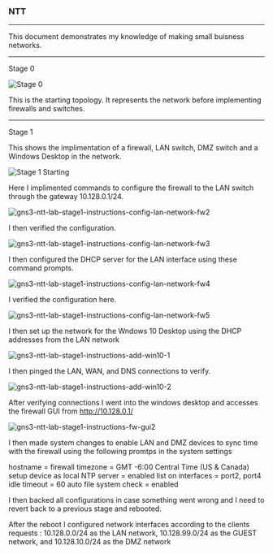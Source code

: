 ### NTT
---

This document demonstrates my knowledge of making small buisness networks.

---

Stage 0

![Stage 0](https://github.com/tetsunoheishi/NTT/assets/170445180/cb2b4445-2f55-4a58-bcb0-bb46317ce7e8)

This is the starting topology. It represents the network before implementing firewalls and switches.

---

Stage 1

This shows the implimentation of a firewall, LAN switch, DMZ switch and a Windows Desktop in the network.

![Stage 1 Starting](https://github.com/tetsunoheishi/NTT/assets/170445180/aeb9d3b1-40e9-45cc-84a5-df6873d3b2b1)

Here I implimented commands to configure the firewall to the LAN switch through the gateway 10.128.0.1/24.

![gns3-ntt-lab-stage1-instructions-config-lan-network-fw2](https://github.com/tetsunoheishi/NTT/assets/170445180/706bac8d-2cf6-4eb9-948c-2fee208d329a)

I then verified the configuration.

![gns3-ntt-lab-stage1-instructions-config-lan-network-fw3](https://github.com/tetsunoheishi/NTT/assets/170445180/f99516b5-4799-4dd5-baef-2cafd3d29ef8)

I then configured the DHCP server for the LAN interface using these command prompts.

![gns3-ntt-lab-stage1-instructions-config-lan-network-fw4](https://github.com/tetsunoheishi/NTT/assets/170445180/341ea206-0ace-4849-a7d9-af27cadf9a61)

I verified the configuration here.

![gns3-ntt-lab-stage1-instructions-config-lan-network-fw5](https://github.com/tetsunoheishi/NTT/assets/170445180/9bd72b67-6720-4482-8033-47b1d3e2b20f)

I then set up the network for the Wndows 10 Desktop using the DHCP addresses from the LAN network

![gns3-ntt-lab-stage1-instructions-add-win10-1](https://github.com/tetsunoheishi/NTT/assets/170445180/2dc3a9fe-0cc8-4503-aaad-7a6e48b0aaac)

I then pinged the LAN, WAN, and DNS connections to verify.

![gns3-ntt-lab-stage1-instructions-add-win10-2](https://github.com/tetsunoheishi/NTT/assets/170445180/dcd8bbfc-ab1b-4dfa-8976-14857e83aa92)

After verifying connections I went into the windows desktop and accesses the firewall GUI from http://10.128.0.1/

![gns3-ntt-lab-stage1-instructions-fw-gui2](https://github.com/tetsunoheishi/NTT/assets/170445180/8f78d88c-cb89-4e86-ba03-4a8f214f5dd5)

I then made system changes to enable LAN and DMZ devices to sync time with the firewall using the following promtps in the system settings

hostname = firewall
  timezone = GMT -6:00 Central Time (US & Canada)
  setup device as local NTP server = enabled
      list on interfaces = port2, port4
  idle timeout = 60
  auto file system check = enabled

  I then backed all configurations in case something went wrong and I need to revert back to a previous stage and rebooted.

  After the reboot I configured network interfaces according to the clients requests : 
    10.128.0.0/24 as the LAN network,
    10.128.99.0/24 as the GUEST network, and
    10.128.10.0/24 as the DMZ network


